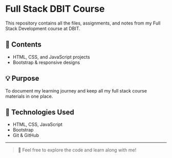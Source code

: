 # Full Stack DBIT Course

This repository contains all the files, assignments, and notes from my Full Stack Development course at DBIT.

## 📁 Contents

- HTML, CSS, and JavaScript projects
- Bootstrap & responsive designs


## 💡 Purpose

To document my learning journey and keep all my full stack course materials in one place.

## 🚀 Technologies Used

- HTML, CSS, JavaScript
- Bootstrap
- Git & GitHub

---

> 📌 Feel free to explore the code and learn along with me!
